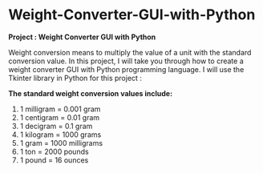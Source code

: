 # Weight-Converter-GUI-with-Python

__Project : Weight Converter GUI with Python__

Weight conversion means to multiply the value of a unit with the standard conversion value.
In this project, I will take you through how to create a weight converter GUI with Python programming language.
I will use the Tkinter library in Python for this project :

__The standard weight conversion values include:__

1. 1 milligram = 0.001 gram
2. 1 centigram = 0.01 gram
3. 1 decigram = 0.1 gram
4. 1 kilogram = 1000 grams
5. 1 gram = 1000 milligrams
6. 1 ton = 2000 pounds
7. 1 pound = 16 ounces
